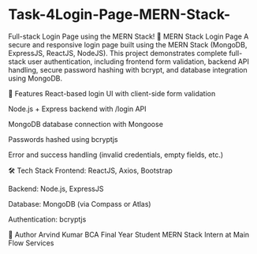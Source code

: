 # Task-4Login-Page-MERN-Stack-
 Full-stack Login Page using the MERN Stack!
🔐 MERN Stack Login Page
A secure and responsive login page built using the MERN Stack (MongoDB, ExpressJS, ReactJS, NodeJS). This project demonstrates complete full-stack user authentication, including frontend form validation, backend API handling, secure password hashing with bcrypt, and database integration using MongoDB.

🚀 Features
React-based login UI with client-side form validation

Node.js + Express backend with /login API

MongoDB database connection with Mongoose

Passwords hashed using bcryptjs

Error and success handling (invalid credentials, empty fields, etc.)

🛠 Tech Stack
Frontend: ReactJS, Axios, Bootstrap

Backend: Node.js, ExpressJS

Database: MongoDB (via Compass or Atlas)

Authentication: bcryptjs

📢 Author
Arvind Kumar
BCA Final Year Student
MERN Stack Intern at Main Flow Services

